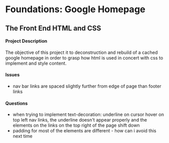 
# Foundations: Google Homepage
## The Front End HTML and CSS
#### Project Description
The objective of this project it to deconstruction and rebuild of a cached google homepage in order to grasp how html is used in concert with css to implement and style content.
#### Issues
* nav bar links are spaced slightly further from edge of page than footer links
#### Questions
* when trying to implement text-decoration: underline on cursor hover on top left nav links, the underline doesn't appear properly and the elements on the links on the top right of the page shift down
* padding for most of the elements are different - how can i avoid this next time 


